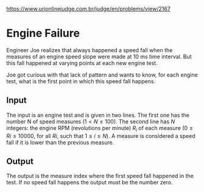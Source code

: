 https://www.urionlinejudge.com.br/judge/en/problems/view/2167

# Engine Failure

Engineer Joe realizes that always happened a speed fall when the measures of
an engine speed slope were made at 10 ms time interval. But this fall happened
at varying points at each new engine test.

Joe got curious with that lack of pattern and wants to know, for each engine
test, what is the first point in which this speed fall happens.

## Input

The input is an engine test and is given in two lines. The first one has the
number N of speed measures ($1 < N \leq 100$). The second line has $N$
integers: the engine RPM (revolutions per minute) $R_i$ of each measure
($0 \leq Ri \leq 10000$, for all $Ri$, such that $1 \leq i \leq N$). A measure
is considered a speed fall if it is lower than the previous measure.

## Output

The output is the measure index where the first speed fall happened in the
test. If no speed fall happens the output must be the number zero.
